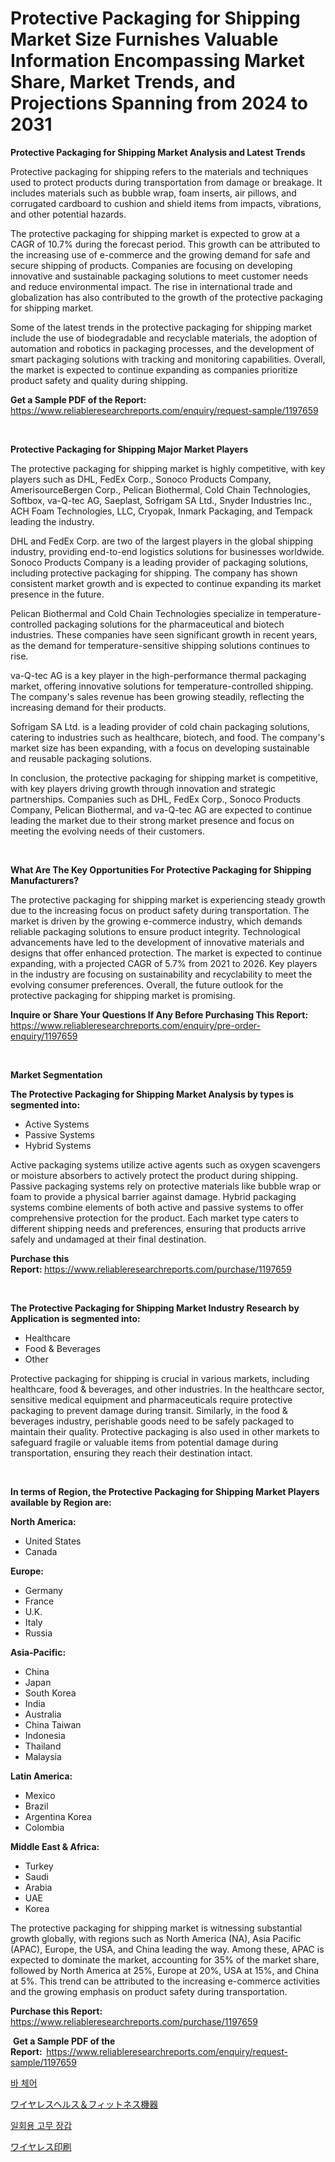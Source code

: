 <p><h1>Protective Packaging for Shipping Market Size Furnishes Valuable Information Encompassing Market Share, Market Trends, and Projections Spanning from 2024 to 2031</h1></p><p><strong>Protective Packaging for Shipping Market Analysis and Latest Trends</strong></p>
<p><p>Protective packaging for shipping refers to the materials and techniques used to protect products during transportation from damage or breakage. It includes materials such as bubble wrap, foam inserts, air pillows, and corrugated cardboard to cushion and shield items from impacts, vibrations, and other potential hazards.</p><p>The protective packaging for shipping market is expected to grow at a CAGR of 10.7% during the forecast period. This growth can be attributed to the increasing use of e-commerce and the growing demand for safe and secure shipping of products. Companies are focusing on developing innovative and sustainable packaging solutions to meet customer needs and reduce environmental impact. The rise in international trade and globalization has also contributed to the growth of the protective packaging for shipping market.</p><p>Some of the latest trends in the protective packaging for shipping market include the use of biodegradable and recyclable materials, the adoption of automation and robotics in packaging processes, and the development of smart packaging solutions with tracking and monitoring capabilities. Overall, the market is expected to continue expanding as companies prioritize product safety and quality during shipping.</p></p>
<p><strong>Get a Sample PDF of the Report:&nbsp;</strong> <a href="https://www.reliableresearchreports.com/enquiry/request-sample/1197659">https://www.reliableresearchreports.com/enquiry/request-sample/1197659</a></p>
<p>&nbsp;</p>
<p><strong>Protective Packaging for Shipping Major Market Players</strong></p>
<p><p>The protective packaging for shipping market is highly competitive, with key players such as DHL, FedEx Corp., Sonoco Products Company, AmerisourceBergen Corp., Pelican Biothermal, Cold Chain Technologies, Softbox, va-Q-tec AG, Saeplast, Sofrigam SA Ltd., Snyder Industries Inc., ACH Foam Technologies, LLC, Cryopak, Inmark Packaging, and Tempack leading the industry.</p><p>DHL and FedEx Corp. are two of the largest players in the global shipping industry, providing end-to-end logistics solutions for businesses worldwide. Sonoco Products Company is a leading provider of packaging solutions, including protective packaging for shipping. The company has shown consistent market growth and is expected to continue expanding its market presence in the future.</p><p>Pelican Biothermal and Cold Chain Technologies specialize in temperature-controlled packaging solutions for the pharmaceutical and biotech industries. These companies have seen significant growth in recent years, as the demand for temperature-sensitive shipping solutions continues to rise.</p><p>va-Q-tec AG is a key player in the high-performance thermal packaging market, offering innovative solutions for temperature-controlled shipping. The company's sales revenue has been growing steadily, reflecting the increasing demand for their products.</p><p>Sofrigam SA Ltd. is a leading provider of cold chain packaging solutions, catering to industries such as healthcare, biotech, and food. The company's market size has been expanding, with a focus on developing sustainable and reusable packaging solutions.</p><p>In conclusion, the protective packaging for shipping market is competitive, with key players driving growth through innovation and strategic partnerships. Companies such as DHL, FedEx Corp., Sonoco Products Company, Pelican Biothermal, and va-Q-tec AG are expected to continue leading the market due to their strong market presence and focus on meeting the evolving needs of their customers.</p></p>
<p>&nbsp;</p>
<p><strong>What Are The Key Opportunities For Protective Packaging for Shipping Manufacturers?</strong></p>
<p><p>The protective packaging for shipping market is experiencing steady growth due to the increasing focus on product safety during transportation. The market is driven by the growing e-commerce industry, which demands reliable packaging solutions to ensure product integrity. Technological advancements have led to the development of innovative materials and designs that offer enhanced protection. The market is expected to continue expanding, with a projected CAGR of 5.7% from 2021 to 2026. Key players in the industry are focusing on sustainability and recyclability to meet the evolving consumer preferences. Overall, the future outlook for the protective packaging for shipping market is promising.</p></p>
<p><strong>Inquire or Share Your Questions If Any Before Purchasing This Report:</strong> <a href="https://www.reliableresearchreports.com/enquiry/pre-order-enquiry/1197659">https://www.reliableresearchreports.com/enquiry/pre-order-enquiry/1197659</a></p>
<p>&nbsp;</p>
<p><strong>Market Segmentation</strong></p>
<p><strong>The Protective Packaging for Shipping Market Analysis by types is segmented into:</strong></p>
<p><ul><li>Active Systems</li><li>Passive Systems</li><li>Hybrid Systems</li></ul></p>
<p><p>Active packaging systems utilize active agents such as oxygen scavengers or moisture absorbers to actively protect the product during shipping. Passive packaging systems rely on protective materials like bubble wrap or foam to provide a physical barrier against damage. Hybrid packaging systems combine elements of both active and passive systems to offer comprehensive protection for the product. Each market type caters to different shipping needs and preferences, ensuring that products arrive safely and undamaged at their final destination.</p></p>
<p><strong>Purchase this Report:&nbsp;</strong><a href="https://www.reliableresearchreports.com/purchase/1197659">https://www.reliableresearchreports.com/purchase/1197659</a></p>
<p>&nbsp;</p>
<p><strong>The Protective Packaging for Shipping Market Industry Research by Application is segmented into:</strong></p>
<p><ul><li>Healthcare</li><li>Food & Beverages</li><li>Other</li></ul></p>
<p><p>Protective packaging for shipping is crucial in various markets, including healthcare, food & beverages, and other industries. In the healthcare sector, sensitive medical equipment and pharmaceuticals require protective packaging to prevent damage during transit. Similarly, in the food & beverages industry, perishable goods need to be safely packaged to maintain their quality. Protective packaging is also used in other markets to safeguard fragile or valuable items from potential damage during transportation, ensuring they reach their destination intact.</p></p>
<p>&nbsp;</p>
<p><strong>In terms of Region, the Protective Packaging for Shipping Market Players available by Region are:</strong></p>
<p>
    <p> <strong> North America: </strong>
        <ul>
            <li>United States</li>
            <li>Canada</li>
        </ul>
        </p> 
    <p> <strong> Europe: </strong>
        <ul>
            <li>Germany</li>
            <li>France</li>
            <li>U.K.</li>
            <li>Italy</li>
            <li>Russia</li>
        </ul>
        </p> 
    <p> <strong> Asia-Pacific: </strong>
        <ul>
            <li>China</li>
            <li>Japan</li>
            <li>South Korea</li>
            <li>India</li>
            <li>Australia</li>
            <li>China Taiwan</li>
            <li>Indonesia</li>
            <li>Thailand</li>
            <li>Malaysia</li>
        </ul>
        </p> 
    <p> <strong> Latin America: </strong>
        <ul>
            <li>Mexico</li>
            <li>Brazil</li>
            <li>Argentina Korea</li>
            <li>Colombia</li>
        </ul>
        </p> 
    <p> <strong> Middle East & Africa: </strong>
        <ul>
            <li>Turkey</li>
            <li>Saudi</li>
            <li>Arabia</li>
            <li>UAE</li>
            <li>Korea</li>
        </ul>
    </p>
    </p>
<p><p>The protective packaging for shipping market is witnessing substantial growth globally, with regions such as North America (NA), Asia Pacific (APAC), Europe, the USA, and China leading the way. Among these, APAC is expected to dominate the market, accounting for 35% of the market share, followed by North America at 25%, Europe at 20%, USA at 15%, and China at 5%. This trend can be attributed to the increasing e-commerce activities and the growing emphasis on product safety during transportation.</p></p>
<p><strong>Purchase this Report: </strong><a href="https://www.reliableresearchreports.com/purchase/1197659">https://www.reliableresearchreports.com/purchase/1197659</a></p>
<p>&nbsp;<strong>Get a Sample PDF of the Report:&nbsp;&nbsp;</strong><a href="https://www.reliableresearchreports.com/enquiry/request-sample/1197659">https://www.reliableresearchreports.com/enquiry/request-sample/1197659</a></p>
<p><strong></strong></p>
<p><p><a href="https://medium.com/@flower89678/%EB%B0%94-%EC%9D%98%EC%9E%90-%EC%8B%9C%EC%9E%A5-%EA%B2%BD%EC%9F%81-%EB%B6%84%EC%84%9D-%EC%8B%9C%EC%9E%A5-%EB%8F%99%ED%96%A5-%EB%B0%8F-2031%EB%85%84%EA%B9%8C%EC%A7%80%EC%9D%98-%EC%98%88%EC%B8%A1-3106a30b8c91">바 체어</a></p><p><a href="https://medium.com/@gustavorn8776xcc/%E3%83%AF%E3%82%A4%E3%83%A4%E3%83%AC%E3%82%B9%E3%83%98%E3%83%AB%E3%82%B9%E3%81%8A%E3%82%88%E3%81%B3%E3%83%95%E3%82%A3%E3%83%83%E3%83%88%E3%83%8D%E3%82%B9%E3%83%87%E3%83%90%E3%82%A4%E3%82%B9%E3%81%AE%E5%B8%82%E5%A0%B4%E3%82%B7%E3%82%A7%E3%82%A2%E3%81%AE%E9%80%B2%E5%8C%96%E3%81%A8%E5%B8%82%E5%A0%B4%E6%88%90%E9%95%B7%E3%83%88%E3%83%AC%E3%83%B3%E3%83%89-2024%E5%B9%B4-2031%E5%B9%B4-14d9a1f34a85">ワイヤレスヘルス＆フィットネス機器</a></p><p><a href="https://medium.com/@snake68678/%EC%9D%BC%ED%9A%8C%EC%9A%A9-%EA%B3%A0%EB%AC%B4-%EC%9E%A5%EA%B0%91-%EC%8B%9C%EC%9E%A5-%EA%B7%9C%EB%AA%A8-%EB%B0%8F-%EC%8B%9C%EC%9E%A5-%EB%8F%99%ED%96%A5-%EC%82%B0%EC%97%85-%EA%B0%9C%EC%9A%94-%EC%99%84%EC%A0%84-%EC%A0%95%EB%A6%AC-2024%EB%85%84%EB%B6%80%ED%84%B0-2031%EB%85%84%EA%B9%8C%EC%A7%80-ee1ef4be3de3">일회용 고무 장갑</a></p><p><a href="https://medium.com/@gustavorn8776xcc/%E3%83%AF%E3%82%A4%E3%83%A4%E3%83%AC%E3%82%B9%E5%8D%B0%E5%88%B7%E5%B8%82%E5%A0%B4%E3%83%AC%E3%83%9D%E3%83%BC%E3%83%88%E3%81%AF-%E3%81%93%E3%81%AE%E5%B8%82%E5%A0%B4%E3%81%AE%E6%9C%80%E6%96%B0%E3%83%88%E3%83%AC%E3%83%B3%E3%83%89%E3%82%84%E6%88%90%E9%95%B7%E6%A9%9F%E4%BC%9A%E3%82%92%E6%98%8E%E3%82%89%E3%81%8B%E3%81%AB%E3%81%97%E3%81%A6%E3%81%84%E3%81%BE%E3%81%99-e402dff4c8a5">ワイヤレス印刷</a></p></p>